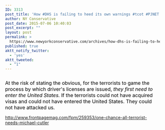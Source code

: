 ```yaml
---
ID: 3313
post_title: 'How #DHS is failing to heed its own warnings #tcot #PJNET #MakeAmericaGreatAgain'
author: NY Conservative
post_date: 2015-07-06 10:40:03
post_excerpt: ""
layout: post
permalink: >
  https://www.newyorkconservative.com/archives/how-dhs-is-failing-to-heed-its-own-warnings-tcot-pjnet-makeamericagreatagain/
published: true
aktt_notify_twitter:
  - 'yes'
aktt_tweeted:
  - "1"
---
```

<p><img src="http://www.newyorkconservative.com/wp-content/uploads/2015/07/070615_1439_HowDHSisfai1.png" alt=""/>
	</p><p><span style="font-size:12pt"><span style="color:black">At the risk of stating the obvious, for the terrorists to game the process by which driver's licenses are issued, <em>they first need to enter the United States.</em> If the terrorists could not have acquired visas and could not have entered the United States. They could not have attacked us.</span>
		</span></p><p><a href="http://www.frontpagemag.com/fpm/259353/one-chance-all-terrorist-needs-michael-cutler">http://www.frontpagemag.com/fpm/259353/one-chance-all-terrorist-needs-michael-cutler</a>
	</p>